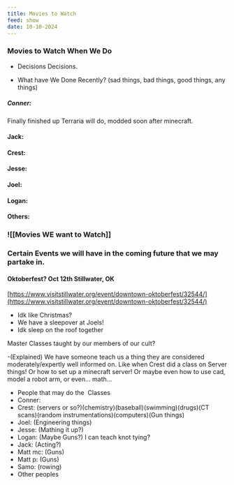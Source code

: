 ```yaml
---
title: Movies to Watch
feed: show
date: 10-10-2024
---
```




### Movies to Watch When We Do

  

- Decisions Decisions. 

- What have We Done Recently? (sad things, bad things, good things, any things)


##### Conner: 
Finally finished up Terraria will do, modded soon after minecraft.
#### Jack: 
#### Crest: 
#### Jesse: 
#### Joel: 
#### Logan: 
#### Others: 


###  ![[Movies WE want to Watch]]
### Certain Events we will have in the coming future that we may partake in.
#### Oktoberfest? Oct 12th Stillwater, OK
[https://www.visitstillwater.org/event/downtown-oktoberfest/32544/](https://www.visitstillwater.org/event/downtown-oktoberfest/32544/)

- Idk like Christmas?
- We have a sleepover at Joels!
- Idk sleep on the roof together

Master Classes taught by our members of our cult?

-(Explained) We have someone teach us a thing they are considered moderately/expertly well informed on. Like when Crest did a class on Server things! Or how to set up a minecraft server! Or maybe even how to use cad, model a robot arm, or even… math…

- People that may do the  Classes
- Conner: 
- Crest: (servers or so?)(chemistry)(baseball)(swimming)(drugs)(CT scans)(random instrumentations)(computers)(Gun things)
- Joel: (Engineering things)  
- Jesse: (Mathing it up?)
- Logan: (Maybe Guns?) I can teach knot tying? 
- Jack: (Acting?)
- Matt mc: (Guns)
- Matt p: (Guns)  
- Samo: (rowing)  
- Other peoples